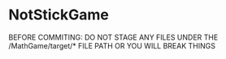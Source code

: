 # NotStickGame
BEFORE COMMITING:
DO NOT STAGE ANY FILES UNDER THE /MathGame/target/* FILE PATH OR YOU WILL BREAK THINGS
